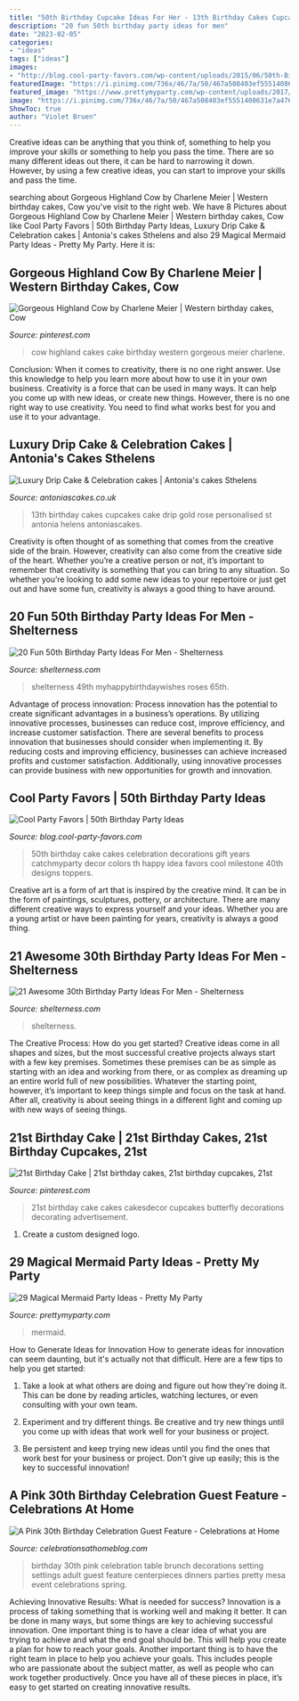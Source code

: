 ```yaml
---
title: "50th Birthday Cupcake Ideas For Her - 13th Birthday Cakes Cupcakes Cake Drip Gold Rose Personalised St Antonia Helens Antoniascakes"
description: "20 fun 50th birthday party ideas for men"
date: "2023-02-05"
categories:
- "ideas"
tags: ["ideas"]
images:
- "http://blog.cool-party-favors.com/wp-content/uploads/2015/06/50th-Birthday-Cake.jpg"
featuredImage: "https://i.pinimg.com/736x/46/7a/50/467a508403ef5551408631e7a47651fb.jpg"
featured_image: "https://www.prettymyparty.com/wp-content/uploads/2017/07/mermaid-party-ideas-cupcake.jpg"
image: "https://i.pinimg.com/736x/46/7a/50/467a508403ef5551408631e7a47651fb.jpg"
ShowToc: true
author: "Violet Bruen"
---
```



Creative ideas can be anything that you think of, something to help you improve your skills or something to help you pass the time. There are so many different ideas out there, it can be hard to narrowing it down. However, by using a few creative ideas, you can start to improve your skills and pass the time.

	

		
searching about Gorgeous Highland Cow by Charlene Meier | Western birthday cakes, Cow you've visit to the right web. We have 8 Pictures about Gorgeous Highland Cow by Charlene Meier | Western birthday cakes, Cow like Cool Party Favors | 50th Birthday Party Ideas, Luxury Drip Cake &amp; Celebration cakes | Antonia&#039;s cakes Sthelens and also 29 Magical Mermaid Party Ideas - Pretty My Party. Here it is:
		
    
## Gorgeous Highland Cow By Charlene Meier | Western Birthday Cakes, Cow

<img loading=lazy src="https://i.pinimg.com/736x/7f/2f/87/7f2f87f918bc9df84476fec958001dcf.jpg" onerror="this.onerror=null;this.src='https://tse1.mm.bing.net/th?id=OIP.Aw49nKTGqFRvuLrsV6cXZwHaLt&amp;pid=15.1';" alt="Gorgeous Highland Cow by Charlene Meier | Western birthday cakes, Cow">

_Source: pinterest.com_

>cow highland cakes cake birthday western gorgeous meier charlene. 

	

Conclusion: When it comes to creativity, there is no one right answer. Use this knowledge to help you learn more about how to use it in your own business.
Creativity is a force that can be used in many ways. It can help you come up with new ideas, or create new things. However, there is no one right way to use creativity. You need to find what works best for you and use it to your advantage.

    
## Luxury Drip Cake &amp; Celebration Cakes | Antonia&#039;s Cakes Sthelens

<img loading=lazy src="https://antoniascakes.co.uk/wp-content/uploads/2018/08/abbies-13th-600x600.png" onerror="this.onerror=null;this.src='https://tse4.mm.bing.net/th?id=OIP.lmWHcHXaZYDlUii3ixSrJAHaHa&amp;pid=15.1';" alt="Luxury Drip Cake &amp; Celebration cakes | Antonia&#039;s cakes Sthelens">

_Source: antoniascakes.co.uk_

>13th birthday cakes cupcakes cake drip gold rose personalised st antonia helens antoniascakes. 

	

Creativity is often thought of as something that comes from the creative side of the brain. However, creativity can also come from the creative side of the heart. Whether you’re a creative person or not, it’s important to remember that creativity is something that you can bring to any situation. So whether you’re looking to add some new ideas to your repertoire or just get out and have some fun, creativity is always a good thing to have around.

    
## 20 Fun 50th Birthday Party Ideas For Men - Shelterness

<img loading=lazy src="https://i.shelterness.com/2017/02/15-50th-birthday-cake-vintage-dude-for-a-man.jpg" onerror="this.onerror=null;this.src='https://tse4.mm.bing.net/th?id=OIP.vYP4U5uZzJqbsIBEFSXSXAHaJ4&amp;pid=15.1';" alt="20 Fun 50th Birthday Party Ideas For Men - Shelterness">

_Source: shelterness.com_

>shelterness 49th myhappybirthdaywishes roses 65th. 

	

Advantage of process innovation:
Process innovation has the potential to create significant advantages in a business’s operations. By utilizing innovative processes, businesses can reduce cost, improve efficiency, and increase customer satisfaction.
There are several benefits to process innovation that businesses should consider when implementing it. By reducing costs and improving efficiency, businesses can achieve increased profits and customer satisfaction. Additionally, using innovative processes can provide business with new opportunities for growth and innovation.

    
## Cool Party Favors | 50th Birthday Party Ideas

<img loading=lazy src="http://blog.cool-party-favors.com/wp-content/uploads/2015/06/50th-Birthday-Cake.jpg" onerror="this.onerror=null;this.src='https://tse1.mm.bing.net/th?id=OIP.Q5mcRkvcrdoQrudumywungHaLI&amp;pid=15.1';" alt="Cool Party Favors | 50th Birthday Party Ideas">

_Source: blog.cool-party-favors.com_

>50th birthday cake cakes celebration decorations gift years catchmyparty decor colors th happy idea favors cool milestone 40th designs toppers. 

	

Creative art is a form of art that is inspired by the creative mind. It can be in the form of paintings, sculptures, pottery, or architecture. There are many different creative ways to express yourself and your ideas. Whether you are a young artist or have been painting for years, creativity is always a good thing.

    
## 21 Awesome 30th Birthday Party Ideas For Men - Shelterness

<img loading=lazy src="https://i.shelterness.com/2017/02/19-cupcakes-and-favorite-beer-instead-of-a-birthday-cake.jpg" onerror="this.onerror=null;this.src='https://tse3.mm.bing.net/th?id=OIP.J8x-agjspB3_SHws4XPtYwHaKf&amp;pid=15.1';" alt="21 Awesome 30th Birthday Party Ideas For Men - Shelterness">

_Source: shelterness.com_

>shelterness. 

	

The Creative Process: How do you get started?
Creative ideas come in all shapes and sizes, but the most successful creative projects always start with a few key premises. Sometimes these premises can be as simple as starting with an idea and working from there, or as complex as dreaming up an entire world full of new possibilities. Whatever the starting point, however, it’s important to keep things simple and focus on the task at hand. After all, creativity is about seeing things in a different light and coming up with new ways of seeing things.

    
## 21st Birthday Cake | 21st Birthday Cakes, 21st Birthday Cupcakes, 21st

<img loading=lazy src="https://i.pinimg.com/736x/46/7a/50/467a508403ef5551408631e7a47651fb.jpg" onerror="this.onerror=null;this.src='https://tse1.mm.bing.net/th?id=OIP.o08547aNM9714wFGMGr3SAHaJ4&amp;pid=15.1';" alt="21st Birthday Cake | 21st birthday cakes, 21st birthday cupcakes, 21st">

_Source: pinterest.com_

>21st birthday cake cakes cakesdecor cupcakes butterfly decorations decorating advertisement. 

	

1. Create a custom designed logo.

    
## 29 Magical Mermaid Party Ideas - Pretty My Party

<img loading=lazy src="https://www.prettymyparty.com/wp-content/uploads/2017/07/mermaid-party-ideas-cupcake.jpg" onerror="this.onerror=null;this.src='https://tse1.mm.bing.net/th?id=OIP.CWmFeZGVUqSqYV-bJBXUogAAAA&amp;pid=15.1';" alt="29 Magical Mermaid Party Ideas - Pretty My Party">

_Source: prettymyparty.com_

>mermaid. 

	

How to Generate Ideas for Innovation
How to generate ideas for innovation can seem daunting, but it's actually not that difficult. Here are a few tips to help you get started:
1. Take a look at what others are doing and figure out how they're doing it. This can be done by reading articles, watching lectures, or even consulting with your own team.

2. Experiment and try different things. Be creative and try new things until you come up with ideas that work well for your business or project.

3. Be persistent and keep trying new ideas until you find the ones that work best for your business or project. Don't give up easily; this is the key to successful innovation!

    
## A Pink 30th Birthday Celebration Guest Feature - Celebrations At Home

<img loading=lazy src="http://celebrationsathomeblog.com/wp-content/uploads/2014/08/7.jpg" onerror="this.onerror=null;this.src='https://tse4.mm.bing.net/th?id=OIP.lqFypEuVa2sy5ZR8Y00-YAHaKR&amp;pid=15.1';" alt="A Pink 30th Birthday Celebration Guest Feature - Celebrations at Home">

_Source: celebrationsathomeblog.com_

>birthday 30th pink celebration table brunch decorations setting settings adult guest feature centerpieces dinners parties pretty mesa event celebrations spring. 

	

Achieving Innovative Results: What is needed for success?
Innovation is a process of taking something that is working well and making it better. It can be done in many ways, but some things are key to achieving successful innovation. One important thing is to have a clear idea of what you are trying to achieve and what the end goal should be. This will help you create a plan for how to reach your goals. Another important thing is to have the right team in place to help you achieve your goals. This includes people who are passionate about the subject matter, as well as people who can work together productively. Once you have all of these pieces in place, it’s easy to get started on creating innovative results.

